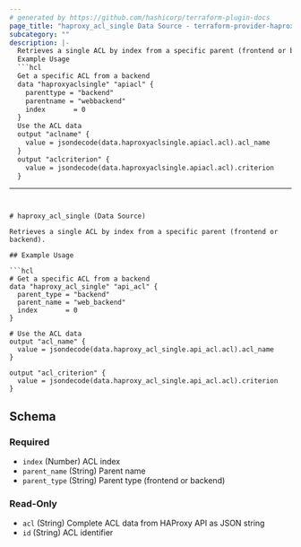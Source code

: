 ```yaml
---
# generated by https://github.com/hashicorp/terraform-plugin-docs
page_title: "haproxy_acl_single Data Source - terraform-provider-haproxy"
subcategory: ""
description: |-
  Retrieves a single ACL by index from a specific parent (frontend or backend).
  Example Usage
  ```hcl
  Get a specific ACL from a backend
  data "haproxyaclsingle" "apiacl" {
    parenttype = "backend"
    parentname = "webbackend"
    index       = 0
  }
  Use the ACL data
  output "aclname" {
    value = jsondecode(data.haproxyaclsingle.apiacl.acl).acl_name
  }
  output "aclcriterion" {
    value = jsondecode(data.haproxyaclsingle.apiacl.acl).criterion
  }
  ```
---
```


# haproxy_acl_single (Data Source)

Retrieves a single ACL by index from a specific parent (frontend or backend).

## Example Usage

```hcl
# Get a specific ACL from a backend
data "haproxy_acl_single" "api_acl" {
  parent_type = "backend"
  parent_name = "web_backend"
  index       = 0
}

# Use the ACL data
output "acl_name" {
  value = jsondecode(data.haproxy_acl_single.api_acl.acl).acl_name
}

output "acl_criterion" {
  value = jsondecode(data.haproxy_acl_single.api_acl.acl).criterion
}
```



<!-- schema generated by tfplugindocs -->
## Schema

### Required

- `index` (Number) ACL index
- `parent_name` (String) Parent name
- `parent_type` (String) Parent type (frontend or backend)

### Read-Only

- `acl` (String) Complete ACL data from HAProxy API as JSON string
- `id` (String) ACL identifier

